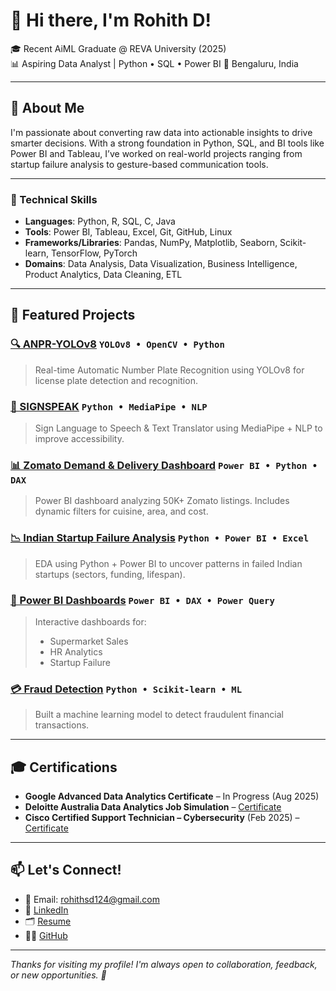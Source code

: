 # 👋 Hi there, I'm Rohith D!

🎓 Recent AiML Graduate @ REVA University (2025)    
📊 Aspiring Data Analyst | Python • SQL • Power BI
📍 Bengaluru, India

---

## 🚀 About Me
I'm passionate about converting raw data into actionable insights to drive smarter decisions. With a strong foundation in Python, SQL, and BI tools like Power BI and Tableau, I’ve worked on real-world projects ranging from startup failure analysis to gesture-based communication tools.

---

### 🔧 Technical Skills

- **Languages**: Python, R, SQL, C, Java  
- **Tools**: Power BI, Tableau, Excel, Git, GitHub, Linux  
- **Frameworks/Libraries**: Pandas, NumPy, Matplotlib, Seaborn, Scikit-learn, TensorFlow, PyTorch  
- **Domains**: Data Analysis, Data Visualization, Business Intelligence, Product Analytics, Data Cleaning, ETL


---

## 📂 Featured Projects

### [🔍 ANPR-YOLOv8](https://github.com/rds-124/ANPR-YOLOv8) `YOLOv8 • OpenCV • Python`
> Real-time Automatic Number Plate Recognition using YOLOv8 for license plate detection and recognition.

### [🧠 SIGNSPEAK](https://github.com/rds-124/SIGNSPEAK) `Python • MediaPipe • NLP`
> Sign Language to Speech & Text Translator using MediaPipe + NLP to improve accessibility.

### [📊 Zomato Demand & Delivery Dashboard](https://github.com/rds-124/PowerBI-Dashboards) `Power BI • Python • DAX`
> Power BI dashboard analyzing 50K+ Zomato listings. Includes dynamic filters for cuisine, area, and cost.

### [📉 Indian Startup Failure Analysis](https://github.com/rds-124/Indian-Startup-Failure-Analysis) `Python • Power BI • Excel`
> EDA using Python + Power BI to uncover patterns in failed Indian startups (sectors, funding, lifespan).

### [💼 Power BI Dashboards](https://github.com/rds-124/PowerBI-Dashboards) `Power BI • DAX • Power Query`  
> Interactive dashboards for:  
> - Supermarket Sales  
> - HR Analytics  
> - Startup Failure


### [💳 Fraud Detection](https://github.com/rds-124/Fraud-Detection) `Python • Scikit-learn • ML`
> Built a machine learning model to detect fraudulent financial transactions.

---

## 🎓 Certifications
- **Google Advanced Data Analytics Certificate** – In Progress (Aug 2025)  
- **Deloitte Australia Data Analytics Job Simulation** – [Certificate](https://drive.google.com/file/d/1uBhehAgjZ5OdgHyaEpaZHTwKO1yyGHY9/view)  
- **Cisco Certified Support Technician – Cybersecurity** (Feb 2025) – [Certificate](https://drive.google.com/file/d/1wc76dMfS1MWv-O8MJyiwgdvIAPFk__5d/view)

---

## 📫 Let's Connect!
- 📧 Email: rohithsd124@gmail.com  
- 💼 [LinkedIn](https://linkedin.com/in/rohith124)  
- 🗂️ [Resume](https://drive.google.com/file/d/1uBhehAgjZ5OdgHyaEpaZHTwKO1yyGHY9/view)  
- 🧑‍💻 [GitHub](https://github.com/rds-124)

---

*Thanks for visiting my profile! I'm always open to collaboration, feedback, or new opportunities. 🚀*
